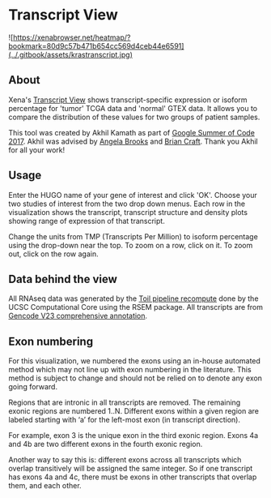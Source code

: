 # Transcript View

![https://xenabrowser.net/heatmap/?bookmark=80d9c57b471b654cc569d4ceb44e6591](../.gitbook/assets/krastranscript.jpg)

## About <a href="#about" id="about"></a>

Xena's [Transcript View](https://xenabrowser.net/transcripts/) shows transcript-specific expression or isoform percentage for 'tumor' TCGA data and 'normal' GTEX data. It allows you to compare the distribution of these values for two groups of patient samples.

This tool was created by Akhil Kamath as part of [Google Summer of Code 2017](https://github.com/ucscXena/ucsc-xena-client/wiki/Google-Summer-of-Code-2017---Transcript-View). Akhil was advised by [Angela Brooks](https://brookslab.soe.ucsc.edu/) and [Brian Craft](https://github.com/acthp). Thank you Akhil for all your work!

## Usage <a href="#usage" id="usage"></a>

Enter the HUGO name of your gene of interest and click 'OK'. Choose your two studies of interest from the two drop down menus. Each row in the visualization shows the transcript, transcript structure and density plots showing range of expression of that transcript.

Change the units from TMP (Transcripts Per Million) to isoform percentage using the drop-down near the top. To zoom on a row, click on it. To zoom out, click on the row again.

## Data behind the view

All RNAseq data was generated by the [Toil pipeline recompute](https://xenabrowser.net/datapages/?host=https://toil.xenahubs.net) done by the UCSC Computational Core using the RSEM package. All transcripts are from [Gencode V23 comprehensive annotation](https://www.gencodegenes.org/human/release\_23.html).

## Exon numbering <a href="#exonnumbering" id="exonnumbering"></a>

For this visualization, we numbered the exons using an in-house automated method which may not line up with exon numbering in the literature. This method is subject to change and should not be relied on to denote any exon going forward.

Regions that are intronic in all transcripts are removed. The remaining exonic regions are numbered 1..N. Different exons within a given region are labeled starting with ‘a’ for the left-most exon (in transcript direction).

For example, exon 3 is the unique exon in the third exonic region. Exons 4a and 4b are two different exons in the fourth exonic region.

Another way to say this is: different exons across all transcripts which overlap transitively will be assigned the same integer. So if one transcript has exons 4a and 4c, there must be exons in other transcripts that overlap them, and each other.
